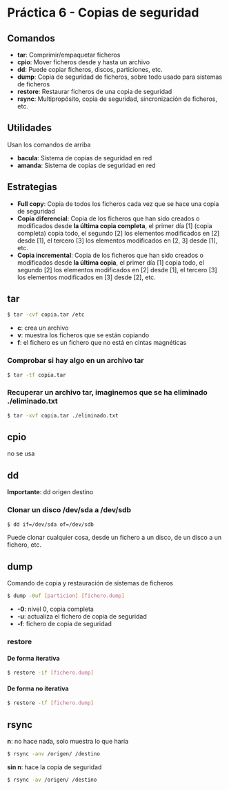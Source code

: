 # Práctica 6 - Copias de seguridad

## Comandos

- **tar**: Comprimir/empaquetar ficheros
- **cpio**: Mover ficheros desde y hasta un archivo
- **dd**: Puede copiar ficheros, discos, particiones, etc.
- **dump**: Copia de seguridad de ficheros, sobre todo usado para sistemas de ficheros
- **restore**: Restaurar ficheros de una copia de seguridad
- **rsync**: Multipropósito, copia de seguridad, sincronización de ficheros, etc.

## Utilidades
Usan los comandos de arriba

- **bacula**: Sistema de copias de seguridad en red
- **amanda**: Sistema de copias de seguridad en red

## Estrategias

- **Full copy**: Copia de todos los ficheros cada vez que se hace una copia de seguridad
- **Copia diferencial**: Copia de los ficheros que han sido creados o modificados desde **la última copia completa**, el primer día [1] (copia completa) copia todo, el segundo [2] los elementos modificados en [2] desde [1], el tercero [3] los elementos modificados en [2, 3] desde [1], etc.
- **Copia incremental**: Copia de los ficheros que han sido creados o modificados desde **la última copia**, el primer día [1] copia todo, el segundo [2] los elementos modificados en [2] desde [1], el tercero [3] los elementos modificados en [3] desde [2], etc.

## tar

```sh
$ tar -cvf copia.tar /etc
```
- **c**: crea un archivo
- **v**: muestra los ficheros que se están copiando
- **f**: el fichero es un fichero que no está en cintas magnéticas

### Comprobar si hay algo en un archivo tar

```sh
$ tar -tf copia.tar
```

### Recuperar un archivo tar, imaginemos que se ha eliminado ./eliminado.txt

```sh
$ tar -xvf copia.tar ./eliminado.txt
```

## cpio

no se usa

## dd
**Importante**: dd origen destino

### Clonar un disco /dev/sda a /dev/sdb

```sh
$ dd if=/dev/sda of=/dev/sdb
```

Puede clonar cualquier cosa, desde un fichero a un disco, de un disco a un fichero, etc.

## dump

Comando de copia y restauración de sistemas de ficheros

```sh
$ dump -0uf [particion] [fichero.dump]
```

- **-0**: nivel 0, copia completa
- **-u**: actualiza el fichero de copia de seguridad
- **-f**: fichero de copia de seguridad

### restore
#### De forma iterativa
```sh
$ restore -if [fichero.dump]
```
#### De forma no iterativa
```sh
$ restore -tf [fichero.dump]
```

## rsync

**n**: no hace nada, solo muestra lo que haría
```sh
$ rsync -anv /origen/ /destino
```

**sin n**: hace la copia de seguridad
```sh
$ rsync -av /origen/ /destino
```




